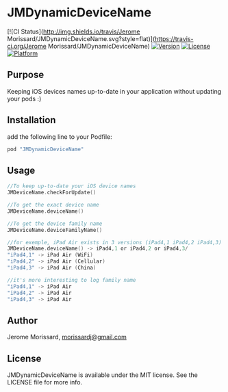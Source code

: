 # JMDynamicDeviceName

[![CI Status](http://img.shields.io/travis/Jerome Morissard/JMDynamicDeviceName.svg?style=flat)](https://travis-ci.org/Jerome Morissard/JMDynamicDeviceName)
[![Version](https://img.shields.io/cocoapods/v/JMDynamicDeviceName.svg?style=flat)](http://cocoapods.org/pods/JMDynamicDeviceName)
[![License](https://img.shields.io/cocoapods/l/JMDynamicDeviceName.svg?style=flat)](http://cocoapods.org/pods/JMDynamicDeviceName)
[![Platform](https://img.shields.io/cocoapods/p/JMDynamicDeviceName.svg?style=flat)](http://cocoapods.org/pods/JMDynamicDeviceName)

## Purpose

Keeping iOS devices names up-to-date in your application without updating your pods :)

## Installation

add the following line to your Podfile:

```ruby
pod "JMDynamicDeviceName"
```

## Usage

```swift
//To keep up-to-date your iOS device names 
JMDeviceName.checkForUpdate()

//To get the exact device name 
JMDeviceName.deviceName()

//To get the device family name
JMDeviceName.deviceFamilyName()

//for exemple, iPad Air exists in 3 versions (iPad4,1 iPad4,2 iPad4,3)
JMDeviceName.deviceName() -> iPad4,1 or iPad4,2 or iPad4,3/
"iPad4,1" -> iPad Air (WiFi)
"iPad4,2" -> iPad Air (Cellular)
"iPad4,3" -> iPad Air (China)

//it's more interesting to log family name
"iPad4,1" -> iPad Air
"iPad4,2" -> iPad Air
"iPad4,3" -> iPad Air
```


## Author

Jerome Morissard, morissardj@gmail.com

## License

JMDynamicDeviceName is available under the MIT license. See the LICENSE file for more info.
